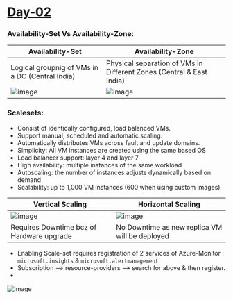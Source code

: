 
# [Day-02]()

### Availability-Set Vs Availability-Zone:

|Availability-Set|Availability-Zone|
|----------------|-----------------|
|Logical groupnig of VMs in a DC (Central India)| Physical separation of VMs in Different Zones (Central & East India)|
|![image](https://user-images.githubusercontent.com/24938159/113497618-6ffa4a00-9523-11eb-8fb0-8ea171c9b252.png)| ![image](https://user-images.githubusercontent.com/24938159/113497590-27db2780-9523-11eb-8a5b-082dde44f6e0.png)|

### Scalesets: 

* Consist of identically configured, load balanced VMs.
* Support manual, scheduled and automatic scaling.
* Automatically distributes VMs across fault and update domains.
* Simplicity: All VM instances are created using the same based OS
* Load balancer support: layer 4 and layer 7
* High availability: multiple instances of the same workload
* Autoscaling: the number of instances adjusts dynamically based on demand
* Scalability: up to 1,000 VM instances (600 when using custom images)


| Vertical Scaling  | Horizontal Scaling |
|------------|------------------|
|![image](https://user-images.githubusercontent.com/24938159/113602336-1c414b00-9660-11eb-843e-ec628c0603da.png)| ![image](https://user-images.githubusercontent.com/24938159/113602419-34b16580-9660-11eb-9935-6055f564519a.png)|
| Requires Downtime bcz of Hardware upgrade | No Downtime as new replica VM will be deployed|

* Enabling Scale-set requires registration of 2 services of Azure-Monitor : `microsoft.insights` & `microsoft.alertmanagement`
* Subscription --> resource-providers --> search for above & then register. 
* 


![image](https://user-images.githubusercontent.com/24938159/113497400-68d23c80-9521-11eb-8027-5bde83755cce.png)
